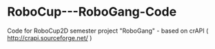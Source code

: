 # RoboCup---RoboGang-Code
Code for RoboCup2D semester project "RoboGang" - based on crAPI ( http://crapi.sourceforge.net/ )
